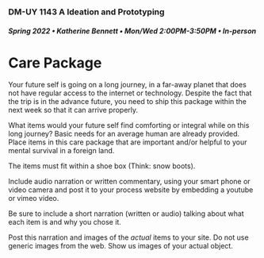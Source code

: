 ### DM-UY 1143 A Ideation and Prototyping
##### Spring 2022 • Katherine Bennett • Mon/Wed 2:00PM-3:50PM • In-person

# Care Package

Your future self is going on a long journey, in a far-away planet that does not have regular access to the internet or technology. Despite the fact that the trip is in the advance future, you need to ship this package within the next week so that it can arrive properly.

What items would your future self find comforting or integral while on this long journey? Basic needs for an average human are already provided. Place items in this care package that are important and/or helpful to your mental survival in a foreign land.

The items must fit within a shoe box (Think: snow boots). 

Include audio narration or written commentary, using your smart phone or video camera and post it to your process website by embedding a youtube or vimeo video.

Be sure to include a short narration (written or audio) talking about what each item is and why you chose it.

Post this narration and images of the *actual* items to your site. Do not use generic images from the web. Show us images of your actual object.